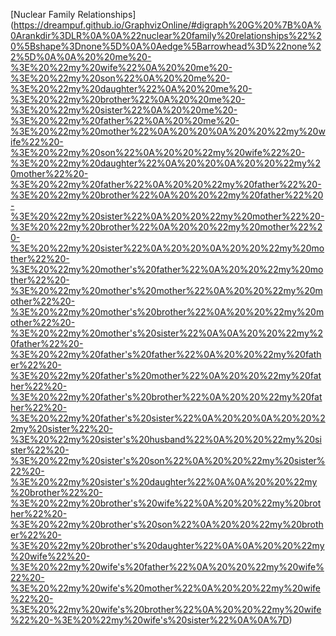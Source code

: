 [Nuclear Family Relationships]
(https://dreampuf.github.io/GraphvizOnline/#digraph%20G%20%7B%0A%0Arankdir%3DLR%0A%0A%22nuclear%20family%20relationships%22%20%5Bshape%3Dnone%5D%0A%0Aedge%5Barrowhead%3D%22none%22%5D%0A%0A%20%20me%20-%3E%20%22my%20wife%22%0A%20%20me%20-%3E%20%22my%20son%22%0A%20%20me%20-%3E%20%22my%20daughter%22%0A%20%20me%20-%3E%20%22my%20brother%22%0A%20%20me%20-%3E%20%22my%20sister%22%0A%20%20me%20-%3E%20%22my%20father%22%0A%20%20me%20-%3E%20%22my%20mother%22%0A%20%20%0A%20%20%22my%20wife%22%20-%3E%20%22my%20son%22%0A%20%20%22my%20wife%22%20-%3E%20%22my%20daughter%22%0A%20%20%0A%20%20%22my%20mother%22%20-%3E%20%22my%20father%22%0A%20%20%22my%20father%22%20-%3E%20%22my%20brother%22%0A%20%20%22my%20father%22%20-%3E%20%22my%20sister%22%0A%20%20%22my%20mother%22%20-%3E%20%22my%20brother%22%0A%20%20%22my%20mother%22%20-%3E%20%22my%20sister%22%0A%20%20%0A%20%20%22my%20mother%22%20-%3E%20%22my%20mother's%20father%22%0A%20%20%22my%20mother%22%20-%3E%20%22my%20mother's%20mother%22%0A%20%20%22my%20mother%22%20-%3E%20%22my%20mother's%20brother%22%0A%20%20%22my%20mother%22%20-%3E%20%22my%20mother's%20sister%22%0A%0A%20%20%22my%20father%22%20-%3E%20%22my%20father's%20father%22%0A%20%20%22my%20father%22%20-%3E%20%22my%20father's%20mother%22%0A%20%20%22my%20father%22%20-%3E%20%22my%20father's%20brother%22%0A%20%20%22my%20father%22%20-%3E%20%22my%20father's%20sister%22%0A%20%20%0A%20%20%22my%20sister%22%20-%3E%20%22my%20sister's%20husband%22%0A%20%20%22my%20sister%22%20-%3E%20%22my%20sister's%20son%22%0A%20%20%22my%20sister%22%20-%3E%20%22my%20sister's%20daughter%22%0A%0A%20%20%22my%20brother%22%20-%3E%20%22my%20brother's%20wife%22%0A%20%20%22my%20brother%22%20-%3E%20%22my%20brother's%20son%22%0A%20%20%22my%20brother%22%20-%3E%20%22my%20brother's%20daughter%22%0A%0A%20%20%22my%20wife%22%20-%3E%20%22my%20wife's%20father%22%0A%20%20%22my%20wife%22%20-%3E%20%22my%20wife's%20mother%22%0A%20%20%22my%20wife%22%20-%3E%20%22my%20wife's%20brother%22%0A%20%20%22my%20wife%22%20-%3E%20%22my%20wife's%20sister%22%0A%0A%7D)
